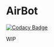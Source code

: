 # AirBot

[![Codacy Badge](https://api.codacy.com/project/badge/Grade/d0348a9460594a9a831e11f82f84489c)](https://www.codacy.com/app/Ithildir/airbot?utm_source=github.com&utm_medium=referral&utm_content=Ithildir/airbot&utm_campaign=badger)

WIP